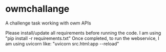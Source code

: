 # owmchallange
A challenge task working with owm APIs


Please install/update all requirements before running the code. I am using "pip install -r requirements.txt"
Once completed, to run the webservice, I am using uvicorn like: "uvicorn src.html:app --reload"